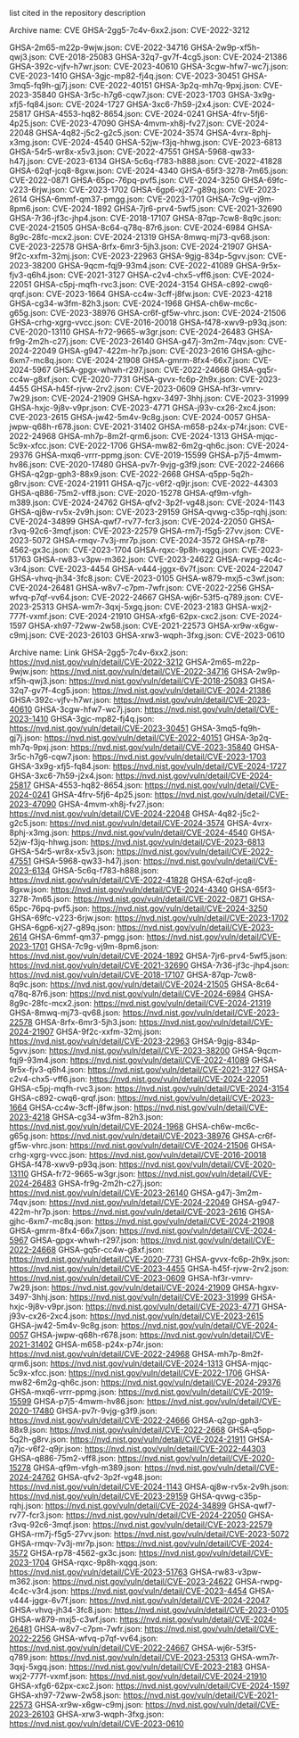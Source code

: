 list cited in the repository description

Archive name: CVE
GHSA-2gg5-7c4v-6xx2.json: CVE-2022-3212

GHSA-2m65-m22p-9wjw.json: CVE-2022-34716
GHSA-2w9p-xf5h-qwj3.json: CVE-2018-25083
GHSA-32q7-gv7f-4cg5.json: CVE-2024-21386
GHSA-392c-vjfv-h7wr.json: CVE-2023-40610
GHSA-3cgw-hfw7-wc7j.json: CVE-2023-1410
GHSA-3gjc-mp82-fj4q.json: CVE-2023-30451
GHSA-3mq5-fq9h-gj7j.json: CVE-2022-40151
GHSA-3p2q-mh7q-9pxj.json: CVE-2023-35840
GHSA-3r5c-h7g6-cqw7.json: CVE-2023-1703
GHSA-3x9g-xfj5-fq84.json: CVE-2024-1727
GHSA-3xc6-7h59-j2x4.json: CVE-2024-25817
GHSA-4553-hq82-8654.json: CVE-2024-0241
GHSA-4frv-5fj6-4p25.json: CVE-2023-47090
GHSA-4mvm-xh8j-fv27.json: CVE-2024-22048
GHSA-4q82-j5c2-g2c5.json: CVE-2024-3574
GHSA-4vrx-8phj-x3mg.json: CVE-2024-4540
GHSA-52jw-f3jq-hhwg.json: CVE-2023-6813
GHSA-54r5-wr8x-x5v3.json: CVE-2022-47551
GHSA-5968-qw33-h47j.json: CVE-2023-6134
GHSA-5c6q-f783-h888.json: CVE-2022-41828
GHSA-62qf-jcq8-8gxw.json: CVE-2024-4340
GHSA-65f3-3278-7m65.json: CVE-2022-0871
GHSA-65pc-76pq-pvf5.json: CVE-2024-3250
GHSA-69fc-v223-6rjw.json: CVE-2023-1702
GHSA-6gp6-xj27-g89q.json: CVE-2023-2614
GHSA-6mmf-qm37-pmgg.json: CVE-2023-1701
GHSA-7c9g-vj9m-8pm6.json: CVE-2024-1892
GHSA-7jr6-prv4-5wf5.json: CVE-2021-32690
GHSA-7r36-jf3c-jhp4.json: CVE-2018-17107
GHSA-87qp-7cw8-8q9c.json: CVE-2024-21505
GHSA-8c64-q78q-87r6.json: CVE-2024-6984
GHSA-8g9c-28fc-mcx2.json: CVE-2024-21319
GHSA-8mwq-mj73-qv68.json: CVE-2023-22578
GHSA-8rfx-6mr3-5jh3.json: CVE-2024-21907
GHSA-9f2c-xxfm-32mj.json: CVE-2023-22963
GHSA-9gjg-834p-5gvv.json: CVE-2023-38200
GHSA-9qcm-fqj9-93m4.json: CVE-2022-41089
GHSA-9r5x-fjv3-q6h4.json: CVE-2021-3127
GHSA-c2v4-chx5-vff6.json: CVE-2024-22051
GHSA-c5pj-mqfh-rvc3.json: CVE-2024-3154
GHSA-c892-cwq6-qrqf.json: CVE-2023-1664
GHSA-cc4w-3cff-j8fw.json: CVE-2023-4218
GHSA-cg34-w3fm-82h3.json: CVE-2024-1968
GHSA-ch6w-mc6c-g65g.json: CVE-2023-38976
GHSA-cr6f-gf5w-vhrc.json: CVE-2024-21506
GHSA-crhg-xgrg-vvcc.json: CVE-2016-20018
GHSA-f478-xwv9-p93q.json: CVE-2020-13110
GHSA-fr72-9665-w3gr.json: CVE-2024-26483
GHSA-fr9g-2m2h-c27j.json: CVE-2023-26140
GHSA-g47j-3m2m-74qv.json: CVE-2024-22049
GHSA-g947-422m-hr7p.json: CVE-2023-2616
GHSA-gjhc-6xm7-mc8q.json: CVE-2024-21908
GHSA-gmrm-8fx4-66x7.json: CVE-2024-5967
GHSA-gpgx-whwh-r297.json: CVE-2022-24668
GHSA-gq5r-cc4w-g8xf.json: CVE-2020-7731
GHSA-gvvx-fc6p-2h9x.json: CVE-2023-4455
GHSA-h45f-rjvw-2rv2.json: CVE-2023-0609
GHSA-hf3r-vmrv-7w29.json: CVE-2024-21909
GHSA-hgxv-3497-3hhj.json: CVE-2023-31999
GHSA-hxjc-9j8v-v9pr.json: CVE-2023-4771
GHSA-j93v-cx26-2xc4.json: CVE-2023-2615
GHSA-jw42-5m4v-9c8g.json: CVE-2024-0057
GHSA-jwpw-q68h-r678.json: CVE-2021-31402
GHSA-m658-p24x-p74r.json: CVE-2022-24968
GHSA-mh7p-8m2f-qrm6.json: CVE-2024-1313
GHSA-mjqc-5c9x-xfcc.json: CVE-2022-1706
GHSA-mw82-6m2g-qh6c.json: CVE-2024-29376
GHSA-mxq6-vrrr-ppmg.json: CVE-2019-15599
GHSA-p7j5-4mwm-hv86.json: CVE-2020-17480
GHSA-pv7r-9vjg-g3f9.json: CVE-2022-24666
GHSA-q2gp-gph3-88x9.json: CVE-2022-2668
GHSA-q5pp-5q2h-g8rv.json: CVE-2024-21911
GHSA-q7jc-v6f2-q9jr.json: CVE-2022-44303
GHSA-q886-75m2-vff8.json: CVE-2020-15278
GHSA-qf9m-vfgh-m389.json: CVE-2024-24762
GHSA-qfv2-3p2f-vg48.json: CVE-2024-1143
GHSA-qj8w-rv5x-2v9h.json: CVE-2023-29159
GHSA-qvwg-c35p-rqhj.json: CVE-2024-34899
GHSA-qwf7-rv77-fcr3.json: CVE-2024-22050
GHSA-r3vq-92c6-3mqf.json: CVE-2023-22579
GHSA-rm7j-f5g5-27vv.json: CVE-2023-5072
GHSA-rmqv-7v3j-mr7p.json: CVE-2024-3572
GHSA-rp78-4562-gx3c.json: CVE-2023-1704
GHSA-rqxc-9p8h-xqgq.json: CVE-2023-51763
GHSA-rw83-v3pw-m362.json: CVE-2023-24622
GHSA-rwpg-4c4c-v3r4.json: CVE-2023-4454
GHSA-v444-jggx-6v7f.json: CVE-2024-22047
GHSA-vhvq-jh34-3fc8.json: CVE-2023-0105
GHSA-w879-mxj5-c3wf.json: CVE-2024-26481
GHSA-w8v7-c7pm-7wfr.json: CVE-2022-2256
GHSA-wfvq-p7qf-vv64.json: CVE-2022-24667
GHSA-wj6r-53f5-q789.json: CVE-2023-25313
GHSA-wm7r-3qxj-5xgq.json: CVE-2023-2183
GHSA-wxj2-777f-vxmf.json: CVE-2024-21910
GHSA-xfg6-62px-cxc2.json: CVE-2024-1597
GHSA-xh97-72ww-2w58.json: CVE-2021-22573
GHSA-xr9w-x6gw-c9mj.json: CVE-2023-26103
GHSA-xrw3-wqph-3fxg.json: CVE-2023-0610

Archive name: Link
GHSA-2gg5-7c4v-6xx2.json: https://nvd.nist.gov/vuln/detail/CVE-2022-3212
GHSA-2m65-m22p-9wjw.json: https://nvd.nist.gov/vuln/detail/CVE-2022-34716
GHSA-2w9p-xf5h-qwj3.json: https://nvd.nist.gov/vuln/detail/CVE-2018-25083
GHSA-32q7-gv7f-4cg5.json: https://nvd.nist.gov/vuln/detail/CVE-2024-21386
GHSA-392c-vjfv-h7wr.json: https://nvd.nist.gov/vuln/detail/CVE-2023-40610
GHSA-3cgw-hfw7-wc7j.json: https://nvd.nist.gov/vuln/detail/CVE-2023-1410
GHSA-3gjc-mp82-fj4q.json: https://nvd.nist.gov/vuln/detail/CVE-2023-30451
GHSA-3mq5-fq9h-gj7j.json: https://nvd.nist.gov/vuln/detail/CVE-2022-40151
GHSA-3p2q-mh7q-9pxj.json: https://nvd.nist.gov/vuln/detail/CVE-2023-35840
GHSA-3r5c-h7g6-cqw7.json: https://nvd.nist.gov/vuln/detail/CVE-2023-1703
GHSA-3x9g-xfj5-fq84.json: https://nvd.nist.gov/vuln/detail/CVE-2024-1727
GHSA-3xc6-7h59-j2x4.json: https://nvd.nist.gov/vuln/detail/CVE-2024-25817
GHSA-4553-hq82-8654.json: https://nvd.nist.gov/vuln/detail/CVE-2024-0241
GHSA-4frv-5fj6-4p25.json: https://nvd.nist.gov/vuln/detail/CVE-2023-47090
GHSA-4mvm-xh8j-fv27.json: https://nvd.nist.gov/vuln/detail/CVE-2024-22048
GHSA-4q82-j5c2-g2c5.json: https://nvd.nist.gov/vuln/detail/CVE-2024-3574
GHSA-4vrx-8phj-x3mg.json: https://nvd.nist.gov/vuln/detail/CVE-2024-4540
GHSA-52jw-f3jq-hhwg.json: https://nvd.nist.gov/vuln/detail/CVE-2023-6813
GHSA-54r5-wr8x-x5v3.json: https://nvd.nist.gov/vuln/detail/CVE-2022-47551
GHSA-5968-qw33-h47j.json: https://nvd.nist.gov/vuln/detail/CVE-2023-6134
GHSA-5c6q-f783-h888.json: https://nvd.nist.gov/vuln/detail/CVE-2022-41828
GHSA-62qf-jcq8-8gxw.json: https://nvd.nist.gov/vuln/detail/CVE-2024-4340
GHSA-65f3-3278-7m65.json: https://nvd.nist.gov/vuln/detail/CVE-2022-0871
GHSA-65pc-76pq-pvf5.json: https://nvd.nist.gov/vuln/detail/CVE-2024-3250
GHSA-69fc-v223-6rjw.json: https://nvd.nist.gov/vuln/detail/CVE-2023-1702
GHSA-6gp6-xj27-g89q.json: https://nvd.nist.gov/vuln/detail/CVE-2023-2614
GHSA-6mmf-qm37-pmgg.json: https://nvd.nist.gov/vuln/detail/CVE-2023-1701
GHSA-7c9g-vj9m-8pm6.json: https://nvd.nist.gov/vuln/detail/CVE-2024-1892
GHSA-7jr6-prv4-5wf5.json: https://nvd.nist.gov/vuln/detail/CVE-2021-32690
GHSA-7r36-jf3c-jhp4.json: https://nvd.nist.gov/vuln/detail/CVE-2018-17107
GHSA-87qp-7cw8-8q9c.json: https://nvd.nist.gov/vuln/detail/CVE-2024-21505
GHSA-8c64-q78q-87r6.json: https://nvd.nist.gov/vuln/detail/CVE-2024-6984
GHSA-8g9c-28fc-mcx2.json: https://nvd.nist.gov/vuln/detail/CVE-2024-21319
GHSA-8mwq-mj73-qv68.json: https://nvd.nist.gov/vuln/detail/CVE-2023-22578
GHSA-8rfx-6mr3-5jh3.json: https://nvd.nist.gov/vuln/detail/CVE-2024-21907
GHSA-9f2c-xxfm-32mj.json: https://nvd.nist.gov/vuln/detail/CVE-2023-22963
GHSA-9gjg-834p-5gvv.json: https://nvd.nist.gov/vuln/detail/CVE-2023-38200
GHSA-9qcm-fqj9-93m4.json: https://nvd.nist.gov/vuln/detail/CVE-2022-41089
GHSA-9r5x-fjv3-q6h4.json: https://nvd.nist.gov/vuln/detail/CVE-2021-3127
GHSA-c2v4-chx5-vff6.json: https://nvd.nist.gov/vuln/detail/CVE-2024-22051
GHSA-c5pj-mqfh-rvc3.json: https://nvd.nist.gov/vuln/detail/CVE-2024-3154
GHSA-c892-cwq6-qrqf.json: https://nvd.nist.gov/vuln/detail/CVE-2023-1664
GHSA-cc4w-3cff-j8fw.json: https://nvd.nist.gov/vuln/detail/CVE-2023-4218
GHSA-cg34-w3fm-82h3.json: https://nvd.nist.gov/vuln/detail/CVE-2024-1968
GHSA-ch6w-mc6c-g65g.json: https://nvd.nist.gov/vuln/detail/CVE-2023-38976
GHSA-cr6f-gf5w-vhrc.json: https://nvd.nist.gov/vuln/detail/CVE-2024-21506
GHSA-crhg-xgrg-vvcc.json: https://nvd.nist.gov/vuln/detail/CVE-2016-20018
GHSA-f478-xwv9-p93q.json: https://nvd.nist.gov/vuln/detail/CVE-2020-13110
GHSA-fr72-9665-w3gr.json: https://nvd.nist.gov/vuln/detail/CVE-2024-26483
GHSA-fr9g-2m2h-c27j.json: https://nvd.nist.gov/vuln/detail/CVE-2023-26140
GHSA-g47j-3m2m-74qv.json: https://nvd.nist.gov/vuln/detail/CVE-2024-22049
GHSA-g947-422m-hr7p.json: https://nvd.nist.gov/vuln/detail/CVE-2023-2616
GHSA-gjhc-6xm7-mc8q.json: https://nvd.nist.gov/vuln/detail/CVE-2024-21908
GHSA-gmrm-8fx4-66x7.json: https://nvd.nist.gov/vuln/detail/CVE-2024-5967
GHSA-gpgx-whwh-r297.json: https://nvd.nist.gov/vuln/detail/CVE-2022-24668
GHSA-gq5r-cc4w-g8xf.json: https://nvd.nist.gov/vuln/detail/CVE-2020-7731
GHSA-gvvx-fc6p-2h9x.json: https://nvd.nist.gov/vuln/detail/CVE-2023-4455
GHSA-h45f-rjvw-2rv2.json: https://nvd.nist.gov/vuln/detail/CVE-2023-0609
GHSA-hf3r-vmrv-7w29.json: https://nvd.nist.gov/vuln/detail/CVE-2024-21909
GHSA-hgxv-3497-3hhj.json: https://nvd.nist.gov/vuln/detail/CVE-2023-31999
GHSA-hxjc-9j8v-v9pr.json: https://nvd.nist.gov/vuln/detail/CVE-2023-4771
GHSA-j93v-cx26-2xc4.json: https://nvd.nist.gov/vuln/detail/CVE-2023-2615
GHSA-jw42-5m4v-9c8g.json: https://nvd.nist.gov/vuln/detail/CVE-2024-0057
GHSA-jwpw-q68h-r678.json: https://nvd.nist.gov/vuln/detail/CVE-2021-31402
GHSA-m658-p24x-p74r.json: https://nvd.nist.gov/vuln/detail/CVE-2022-24968
GHSA-mh7p-8m2f-qrm6.json: https://nvd.nist.gov/vuln/detail/CVE-2024-1313
GHSA-mjqc-5c9x-xfcc.json: https://nvd.nist.gov/vuln/detail/CVE-2022-1706
GHSA-mw82-6m2g-qh6c.json: https://nvd.nist.gov/vuln/detail/CVE-2024-29376
GHSA-mxq6-vrrr-ppmg.json: https://nvd.nist.gov/vuln/detail/CVE-2019-15599
GHSA-p7j5-4mwm-hv86.json: https://nvd.nist.gov/vuln/detail/CVE-2020-17480
GHSA-pv7r-9vjg-g3f9.json: https://nvd.nist.gov/vuln/detail/CVE-2022-24666
GHSA-q2gp-gph3-88x9.json: https://nvd.nist.gov/vuln/detail/CVE-2022-2668
GHSA-q5pp-5q2h-g8rv.json: https://nvd.nist.gov/vuln/detail/CVE-2024-21911
GHSA-q7jc-v6f2-q9jr.json: https://nvd.nist.gov/vuln/detail/CVE-2022-44303
GHSA-q886-75m2-vff8.json: https://nvd.nist.gov/vuln/detail/CVE-2020-15278
GHSA-qf9m-vfgh-m389.json: https://nvd.nist.gov/vuln/detail/CVE-2024-24762
GHSA-qfv2-3p2f-vg48.json: https://nvd.nist.gov/vuln/detail/CVE-2024-1143
GHSA-qj8w-rv5x-2v9h.json: https://nvd.nist.gov/vuln/detail/CVE-2023-29159
GHSA-qvwg-c35p-rqhj.json: https://nvd.nist.gov/vuln/detail/CVE-2024-34899
GHSA-qwf7-rv77-fcr3.json: https://nvd.nist.gov/vuln/detail/CVE-2024-22050
GHSA-r3vq-92c6-3mqf.json: https://nvd.nist.gov/vuln/detail/CVE-2023-22579
GHSA-rm7j-f5g5-27vv.json: https://nvd.nist.gov/vuln/detail/CVE-2023-5072
GHSA-rmqv-7v3j-mr7p.json: https://nvd.nist.gov/vuln/detail/CVE-2024-3572
GHSA-rp78-4562-gx3c.json: https://nvd.nist.gov/vuln/detail/CVE-2023-1704
GHSA-rqxc-9p8h-xqgq.json: https://nvd.nist.gov/vuln/detail/CVE-2023-51763
GHSA-rw83-v3pw-m362.json: https://nvd.nist.gov/vuln/detail/CVE-2023-24622
GHSA-rwpg-4c4c-v3r4.json: https://nvd.nist.gov/vuln/detail/CVE-2023-4454
GHSA-v444-jggx-6v7f.json: https://nvd.nist.gov/vuln/detail/CVE-2024-22047
GHSA-vhvq-jh34-3fc8.json: https://nvd.nist.gov/vuln/detail/CVE-2023-0105
GHSA-w879-mxj5-c3wf.json: https://nvd.nist.gov/vuln/detail/CVE-2024-26481
GHSA-w8v7-c7pm-7wfr.json: https://nvd.nist.gov/vuln/detail/CVE-2022-2256
GHSA-wfvq-p7qf-vv64.json: https://nvd.nist.gov/vuln/detail/CVE-2022-24667
GHSA-wj6r-53f5-q789.json: https://nvd.nist.gov/vuln/detail/CVE-2023-25313
GHSA-wm7r-3qxj-5xgq.json: https://nvd.nist.gov/vuln/detail/CVE-2023-2183
GHSA-wxj2-777f-vxmf.json: https://nvd.nist.gov/vuln/detail/CVE-2024-21910
GHSA-xfg6-62px-cxc2.json: https://nvd.nist.gov/vuln/detail/CVE-2024-1597
GHSA-xh97-72ww-2w58.json: https://nvd.nist.gov/vuln/detail/CVE-2021-22573
GHSA-xr9w-x6gw-c9mj.json: https://nvd.nist.gov/vuln/detail/CVE-2023-26103
GHSA-xrw3-wqph-3fxg.json: https://nvd.nist.gov/vuln/detail/CVE-2023-0610

